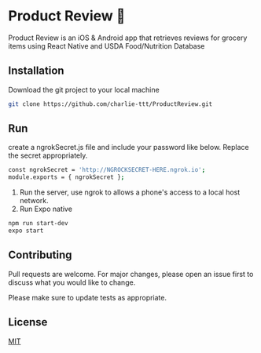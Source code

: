 # Product Review 🦦

Product Review is an iOS & Android app that retrieves reviews for grocery items using React Native and USDA Food/Nutrition Database

## Installation

Download the git project to your local machine

```bash
git clone https://github.com/charlie-ttt/ProductReview.git
```

## Run
create a ngrokSecret.js file and include your password like below. Replace the secret appropriately.
```bash
const ngrokSecret = 'http://NGROCKSECRET-HERE.ngrok.io';
module.exports = { ngrokSecret };

```

1. Run the server, use ngrok to allows a phone's access to a local host network.
2. Run Expo native
```bash
npm run start-dev
expo start
```

## Contributing
Pull requests are welcome. For major changes, please open an issue first to discuss what you would like to change.

Please make sure to update tests as appropriate.

## License
[MIT](https://choosealicense.com/licenses/mit/)
